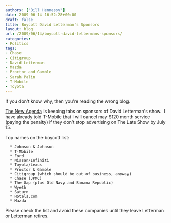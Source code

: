 ```yaml
---
authors: ["Bill Hennessy"]
date: 2009-06-14 16:52:28+00:00
draft: false
title: Boycott David Letterman's Sponsors
layout: blog
url: /2009/06/14/boycott-david-lettermans-sponsors/
categories:
- Politics
tags:
- Chase
- Citigroup
- David Letterman
- Mazda
- Proctor and Gamble
- Sarah Palin
- T-Mobile
- Toyota
---
```


If you don't know why, then you're reading the wrong blog.

[The New Agenda](https://thenewagenda.net/2009/06/10/letterman-doesnt-stop-contact-these-sponsors/) is keeping tabs on sponsors of David Letterman's show.  I have already told T-Mobile that I will cancel may $120 month service (paying the penalty) if they don't stop advertising on The Late Show by July 15.

Top names on the boycott list:



	  * Johnson & Johnson
	  * T-Mobile
	  * Ford
	  * Nissan/Infiniti
	  * Toyota/Lexus
	  * Proctor & Gamble
	  * Citigroup (which should be out of business, anyway)
	  * Chase (JPMC)
	  * The Gap (plus Old Navy and Banana Republic)
	  * Wyeth
	  * Saturn
	  * Hotels.com
	  * Mazda

Please check the list and avoid these companies until they leave Letterman or Letterman retires.
